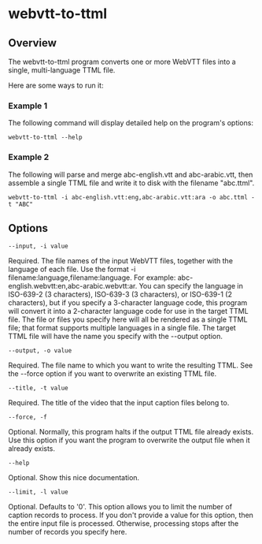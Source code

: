 # webvtt-to-ttml

## Overview

The webvtt-to-ttml program converts one or more WebVTT files into a single, multi-language TTML file.

Here are some ways to run it:

### Example 1

The following command will display detailed help on the program's options:

    webvtt-to-ttml --help

### Example 2

The following will parse and merge abc-english.vtt and abc-arabic.vtt,
then assemble a single TTML file and write it to disk with the
filename "abc.ttml".

    webvtt-to-ttml -i abc-english.vtt:eng,abc-arabic.vtt:ara -o abc.ttml -t "ABC"


## Options

    --input, -i value

Required.  The file names of the input WebVTT files, together with the language of each file. Use the format -i filename:language,filename:language. For example: abc-english.webvtt:en,abc-arabic.webvtt:ar. You can specify the language in ISO-639-2 (3 characters), ISO-639-3 (3 characters), or ISO-639-1 (2 characters), but if you specify a 3-character language code, this program will convert it into a 2-character language code for use in the target TTML file. The file or files you specify here will all be rendered as a single TTML file; that format supports multiple languages in a single file. The target TTML file will have the name you specify with the --output option.

    --output, -o value

Required.  The file name to which you want to write the resulting TTML. See the --force option if you want to overwrite an existing TTML file.

    --title, -t value

Required.  The title of the video that the input caption files belong to.

    --force, -f

Optional.  Normally, this program halts if the output TTML file already exists. Use this option if you want the program to overwrite the output file when it already exists.

    --help

Optional. Show this nice documentation.

    --limit, -l value

Optional.  Defaults to '0'.  This option allows you to limit the number of caption records to process. If you don't provide a value for this option, then the entire input file is processed. Otherwise, processing stops after the number of records you specify here.
